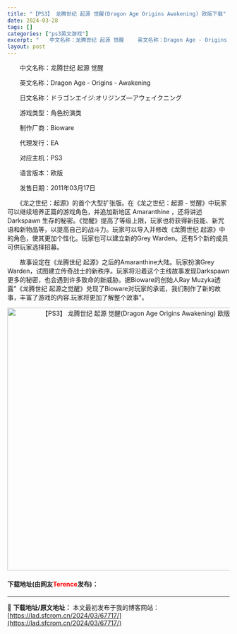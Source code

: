```yaml
---
title: "【PS3】 龙腾世纪 起源 觉醒(Dragon Age Origins Awakening) 欧版下载"
date: 2024-03-28
tags: []
categories: ["ps3英文游戏"]
excerpt: "　　中文名称：龙腾世纪 起源 觉醒 　　英文名称：Dragon Age - Origins - Awakening 　　日文名称：ドラゴンエイジ:オリジンズ―アウェイクニング 　　游戏类型：角色扮演类 　　制作厂商：Bioware 　　代理发行：EA 　　对应主机：PS3 　　语言版本：欧版 　　发&hellip;"
layout: post
---
```


 <p>　　中文名称：龙腾世纪 起源 觉醒</p> <p>　　英文名称：Dragon Age - Origins - Awakening</p> <p>　　日文名称：ドラゴンエイジ:オリジンズ―アウェイクニング</p> <p>　　游戏类型：角色扮演类</p> <p>　　制作厂商：Bioware</p> <p>　　代理发行：EA</p> <p>　　对应主机：PS3</p> <p>　　语言版本：欧版</p> <p>　　发售日期：2011年03月17日</p> <p>　　《龙之世纪：起源》的首个大型扩张版。在《龙之世纪：起源 - 觉醒》中玩家可以继续培养正篇的游戏角色，并追加新地区 Amaranthine ，还将讲述 Darkspawn 生存的秘密。《觉醒》提高了等级上限，玩家也将获得新技能、新咒语和新物品等，以提高自己的战斗力。玩家可以导入并修改《龙腾世纪 起源》中的角色，使其更加个性化。玩家也可以建立新的Grey Warden。还有5个新的成员可供玩家选择招募。</p> <p>　　故事设定在《龙腾世纪 起源》之后的Amaranthine大陆。玩家扮演Grey Warden，试图建立传奇战士的新秩序。玩家将沿着这个主线故事发现Darkspawn更多的秘密，也会遇到许多致命的新威胁。据Bioware的创始人Ray Muzyka透露&quot;《龙腾世纪 起源之觉醒》兑现了Bioware对玩家的承诺，我们制作了新的故事，丰富了游戏的内容.玩家将更加了解整个故事&quot;。</p> <p align="center"><img align="" border="0" src="https://lad.sfcrom.cn/wp-content/uploads/2024/03/20240328_66051b7746db0.jpg" width="595" alt="【PS3】 龙腾世纪 起源 觉醒(Dragon Age Origins Awakening) 欧版下载" /></p> <p><h4>下载地址(由网友<font color="red">Terence</font>发布)：</h4></p> 

---
📖 **下载地址/原文地址：** 本文最初发布于我的博客网站：[https://lad.sfcrom.cn/2024/03/67717/](https://lad.sfcrom.cn/2024/03/67717/)
